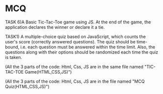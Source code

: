 # MCQ

TASK 6)A Basic Tic-Tac-Toe game using JS. At the end of the game, the application declares the winner or declare it a tie.

TASK1) A multiple-choice quiz based on JavaScript, which counts the user's score (correctly answered questions). The quiz should be time-bound, i.e. each question must be answered within the time limit. Also, the questions along with their options should be randomized each time the quiz is taken.

(All the 3 parts of the code: Html, Css, JS are in the same file named "TIC-TAC-TOE Game(HTML,CSS,JS)")

 (All the 3 parts of the code: Html, Css, JS are in the file named "MCQ Quiz(HTML,CSS,JS)")
